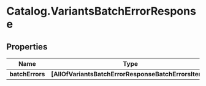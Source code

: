 # Catalog.VariantsBatchErrorResponse

## Properties
Name | Type | Description | Notes
------------ | ------------- | ------------- | -------------
**batchErrors** | **[AllOfVariantsBatchErrorResponseBatchErrorsItems]** |  | [optional] 
